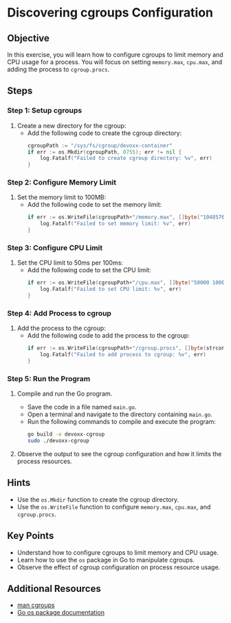 # Discovering cgroups Configuration

## Objective

In this exercise, you will learn how to configure cgroups to limit memory and CPU usage for a process. You will focus on setting `memory.max`, `cpu.max`, and adding the process to `cgroup.procs`.

## Steps

### Step 1: Setup cgroups

1. Create a new directory for the cgroup:
    - Add the following code to create the cgroup directory:
      ```go
      cgroupPath := "/sys/fs/cgroup/devoxx-container"
      if err := os.Mkdir(cgroupPath, 0755); err != nil {
          log.Fatalf("Failed to create cgroup directory: %v", err)
      }
      ```

### Step 2: Configure Memory Limit

1. Set the memory limit to 100MB:
    - Add the following code to set the memory limit:
      ```go
      if err := os.WriteFile(cgroupPath+"/memory.max", []byte("104857600"), 0644); err != nil {
          log.Fatalf("Failed to set memory limit: %v", err)
      }
      ```

### Step 3: Configure CPU Limit

1. Set the CPU limit to 50ms per 100ms:
    - Add the following code to set the CPU limit:
      ```go
      if err := os.WriteFile(cgroupPath+"/cpu.max", []byte("50000 100000"), 0644); err != nil {
          log.Fatalf("Failed to set CPU limit: %v", err)
      }
      ```

### Step 4: Add Process to cgroup

1. Add the process to the cgroup:
    - Add the following code to add the process to the cgroup:
      ```go
      if err := os.WriteFile(cgroupPath+"/cgroup.procs", []byte(strconv.Itoa(pid)), 0644); err != nil {
          log.Fatalf("Failed to add process to cgroup: %v", err)
      }
      ```

### Step 5: Run the Program

1. Compile and run the Go program.
    - Save the code in a file named `main.go`.
    - Open a terminal and navigate to the directory containing `main.go`.
    - Run the following commands to compile and execute the program:
      ```sh
      go build -o devoxx-cgroup
      sudo ./devoxx-cgroup
      ```

2. Observe the output to see the cgroup configuration and how it limits the process resources.

## Hints

- Use the `os.Mkdir` function to create the cgroup directory.
- Use the `os.WriteFile` function to configure `memory.max`, `cpu.max`, and `cgroup.procs`.

## Key Points

- Understand how to configure cgroups to limit memory and CPU usage.
- Learn how to use the `os` package in Go to manipulate cgroups.
- Observe the effect of cgroup configuration on process resource usage.

## Additional Resources

- [man cgroups](https://man7.org/linux/man-pages/man7/cgroups.7.html)
- [Go os package documentation](https://pkg.go.dev/os)
